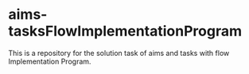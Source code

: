 # aims-tasksFlowImplementationProgram
This is a repository for the solution task of aims and tasks with flow Implementation Program.
